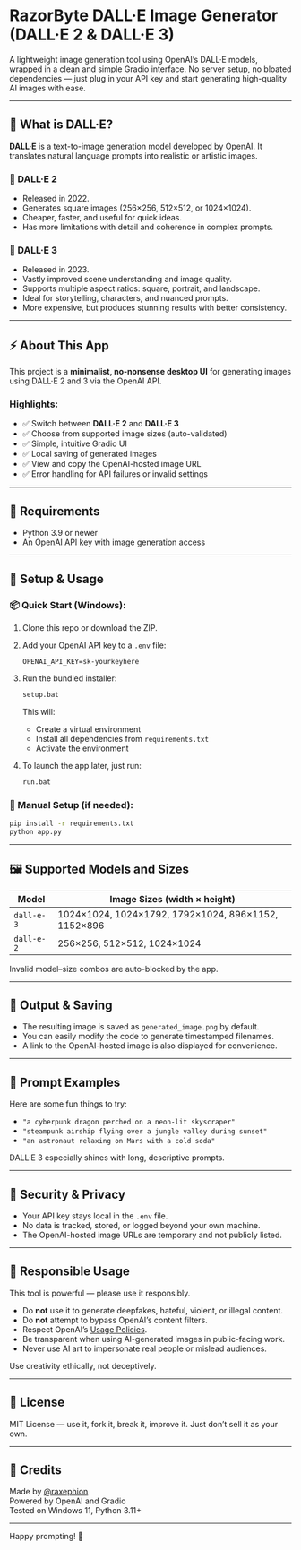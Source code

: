 # RazorByte DALL·E Image Generator (DALL·E 2 & DALL·E 3)

A lightweight image generation tool using OpenAI’s DALL·E models, wrapped in a clean and simple Gradio interface. No server setup, no bloated dependencies — just plug in your API key and start generating high-quality AI images with ease.

---

## 🤖 What is DALL·E?

**DALL·E** is a text-to-image generation model developed by OpenAI. It translates natural language prompts into realistic or artistic images.

### 🧠 DALL·E 2

- Released in 2022.
- Generates square images (256×256, 512×512, or 1024×1024).
- Cheaper, faster, and useful for quick ideas.
- Has more limitations with detail and coherence in complex prompts.

### 🧠 DALL·E 3

- Released in 2023.
- Vastly improved scene understanding and image quality.
- Supports multiple aspect ratios: square, portrait, and landscape.
- Ideal for storytelling, characters, and nuanced prompts.
- More expensive, but produces stunning results with better consistency.

---

## ⚡ About This App

This project is a **minimalist, no-nonsense desktop UI** for generating images using DALL·E 2 and 3 via the OpenAI API.

### Highlights:

- ✅ Switch between **DALL·E 2** and **DALL·E 3**
- ✅ Choose from supported image sizes (auto-validated)
- ✅ Simple, intuitive Gradio UI
- ✅ Local saving of generated images
- ✅ View and copy the OpenAI-hosted image URL
- ✅ Error handling for API failures or invalid settings

---

## 🧩 Requirements

- Python 3.9 or newer
- An OpenAI API key with image generation access

---

## 🔧 Setup & Usage

### 📦 Quick Start (Windows):

1. Clone this repo or download the ZIP.
2. Add your OpenAI API key to a `.env` file:

   ```
   OPENAI_API_KEY=sk-yourkeyhere
   ```

3. Run the bundled installer:

   ```bash
   setup.bat
   ```

   This will:
   - Create a virtual environment
   - Install all dependencies from `requirements.txt`
   - Activate the environment

4. To launch the app later, just run:

   ```bash
   run.bat
   ```

### 🐍 Manual Setup (if needed):

```bash
pip install -r requirements.txt
python app.py
```

---

## 🖼️ Supported Models and Sizes

| Model      | Image Sizes (width × height)                       |
|------------|----------------------------------------------------|
| `dall-e-3` | 1024×1024, 1024×1792, 1792×1024, 896×1152, 1152×896 |
| `dall-e-2` | 256×256, 512×512, 1024×1024                         |

Invalid model–size combos are auto-blocked by the app.

---

## 💾 Output & Saving

- The resulting image is saved as `generated_image.png` by default.
- You can easily modify the code to generate timestamped filenames.
- A link to the OpenAI-hosted image is also displayed for convenience.

---

## 🧠 Prompt Examples

Here are some fun things to try:

- `"a cyberpunk dragon perched on a neon-lit skyscraper"`
- `"steampunk airship flying over a jungle valley during sunset"`
- `"an astronaut relaxing on Mars with a cold soda"`

DALL·E 3 especially shines with long, descriptive prompts.

---

## 🔐 Security & Privacy

- Your API key stays local in the `.env` file.
- No data is tracked, stored, or logged beyond your own machine.
- The OpenAI-hosted image URLs are temporary and not publicly listed.

---

## 🧭 Responsible Usage

This tool is powerful — please use it responsibly.

- Do **not** use it to generate deepfakes, hateful, violent, or illegal content.
- Do **not** attempt to bypass OpenAI’s content filters.
- Respect OpenAI’s [Usage Policies](https://openai.com/policies/usage-policies).
- Be transparent when using AI-generated images in public-facing work.
- Never use AI art to impersonate real people or mislead audiences.

Use creativity ethically, not deceptively.

---

## 📜 License

MIT License — use it, fork it, break it, improve it. Just don’t sell it as your own.

---

## 🙏 Credits

Made by [@raxephion](https://github.com/Raxephion)  
Powered by OpenAI and Gradio  
Tested on Windows 11, Python 3.11+

---

Happy prompting! 🚀
